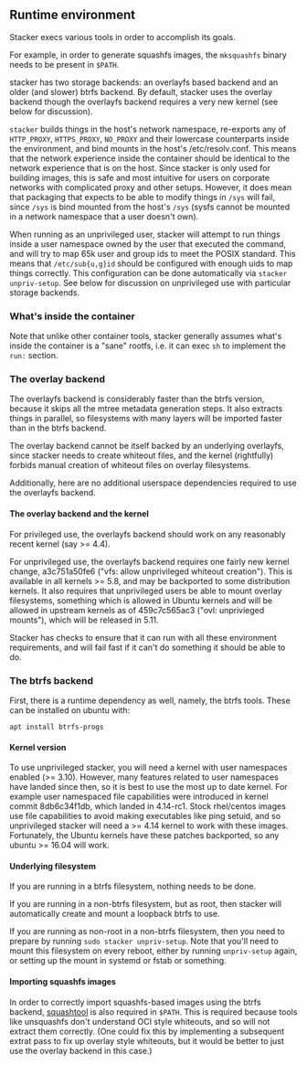 ## Runtime environment

Stacker execs various tools in order to accomplish its goals.

For example, in order to generate squashfs images, the `mksquashfs` binary
needs to be present in `$PATH`.

stacker has two storage backends: an overlayfs based backend and an older (and
slower) btrfs backend. By default, stacker uses the overlay backend though the
overlayfs backend requires a very new kernel (see below for discussion).

`stacker` builds things in the host's network namespace, re-exports any of
`HTTP_PROXY`, `HTTPS_PROXY`, `NO_PROXY` and their lowercase counterparts inside
the environment, and bind mounts in the host's /etc/resolv.conf. This means
that the network experience inside the container should be identical to the
network experience that is on the host. Since stacker is only used for building
images, this is safe and most intuitive for users on corporate networks with
complicated proxy and other setups. However, it does mean that packaging that
expects to be able to modify things in `/sys` will fail, since `/sys` is bind
mounted from the host's `/sys` (sysfs cannot be mounted in a network namespace
that a user doesn't own).

When running as an unprivileged user, stacker will attempt to run things inside
a user namespace owned by the user that executed the command, and will try to
map 65k user and group ids to meet the POSIX standard. This means that
`/etc/sub{u,g}id` should be configured with enough uids to map things
correctly. This configuration can be done automatically via `stacker
unpriv-setup`. See below for discussion on unprivileged use with particular
storage backends.

### What's inside the container

Note that unlike other container tools, stacker generally assumes what's inside
the container is a "sane" rootfs, i.e. it can exec `sh` to implement the `run:`
section.

### The overlay backend

The overlayfs backend is considerably faster than the btrfs version, because it
skips all the mtree metadata generation steps. It also extracts things in
parallel, so filesystems with many layers will be imported faster than in the
btrfs backend.

The overlay backend cannot be itself backed by an underlying overlayfs, since
stacker needs to create whiteout files, and the kernel (rightfully) forbids
manual creation of whiteout files on overlay filesystems.

Additionally, here are no additional userspace dependencies required to use the
overlayfs backend.

#### The overlay backend and the kernel

For privileged use, the overlayfs backend should work on any reasonably recent
kernel (say >= 4.4).

For unprivileged use, the overlayfs backend requires one fairly new kernel
change, a3c751a50fe6 ("vfs: allow unprivileged whiteout creation"). This is
available in all kernels >= 5.8, and may be backported to some distribution
kernels. It also requires that unprivileged users be able to mount overlay
filesystems, something which is allowed in Ubuntu kernels and will be allowed in
upstream kernels as of 459c7c565ac3 ("ovl: unprivieged mounts"), which will be
released in 5.11.

Stacker has checks to ensure that it can run with all these environment
requirements, and will fail fast if it can't do something it should be able to
do.

### The btrfs backend

First, there is a runtime dependency as well, namely, the btrfs tools. These
can be installed on ubuntu with:

    apt install btrfs-progs

#### Kernel version

To use unprivileged stacker, you will need a kernel with user namespaces
enabled (>= 3.10). However, many features related to user namespaces have
landed since then, so it is best to use the most up to date kernel. For example
user namespaced file capabilities were introduced in kernel commit 8db6c34f1db,
which landed in 4.14-rc1. Stock rhel/centos images use file capabilities to
avoid making executables like ping setuid, and so unprivileged stacker will
need a >= 4.14 kernel to work with these images. Fortunately, the Ubuntu
kernels have these patches backported, so any ubuntu >= 16.04 will work.

#### Underlying filesystem

If you are running in a btrfs filesystem, nothing needs to be done.

If you are running in a non-btrfs filesystem, but as root, then stacker
will automatically create and mount a loopback btrfs to use.

If you are running as non-root in a non-btrfs filesystem, then you need
to prepare by running `sudo stacker unpriv-setup`. Note that you'll need to
mount this filesystem on every reboot, either by running `unpriv-setup` again,
or setting up the mount in systemd or fstab or something.

#### Importing squashfs images

In order to correctly import squashfs-based images using the btrfs backend,
[squashtool](https://github.com/project-stacker/squashfs) is also required in `$PATH`. This
is required because tools like unsquashfs don't understand OCI style whiteouts,
and so will not extract them correctly. (One could fix this by implementing a
subsequent extrat pass to fix up overlay style whiteouts, but it would be
better to just use the overlay backend in this case.)

